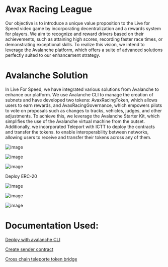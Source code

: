 # Avax Racing League

Our objective is to introduce a unique value proposition to the Live for Speed video game by incorporating decentralization and a rewards system for players. We aim to recognize and reward drivers based on their achievements, such as attaining high scores, recording faster race times, or demonstrating exceptional skills. To realize this vision, we intend to leverage the Avalanche platform, which offers a suite of advanced solutions perfectly suited to our enhancement strategy.



# Avalanche Solution

In Live For Speed, we have integrated various solutions from Avalanche to enhance our platform. We use Avalanche CLI to manage the creation of subnets and have developed two tokens: AvaxRacingToken, which allows users to earn rewards, and AvaxRacingGovernance, which empowers pilots to vote on proposals such as changes to tracks, vehicles, judges, and other adjustments. To achieve this, we leverage the Avalanche Starter Kit, which simplifies the use of the Avalanche virtual machine from the outset. Additionally, we incorporated Teleport with ICTT to deploy the contracts and transfer the tokens. to enable interoperability between networks, allowing users to receive and transfer their tokens across any of them.


![image](https://github.com/user-attachments/assets/aa359966-1aff-4a50-ae95-cdf3bfbabc75)

![image](https://github.com/user-attachments/assets/7a597a7e-710a-403d-8213-d69499875f55)

![image](https://github.com/user-attachments/assets/a11d9dea-3501-4313-b066-bcaa3293f201)

Deploy ERC-20

![image](https://github.com/user-attachments/assets/05e85907-291e-44a4-a59b-4e6206da4ad9)

![image](https://github.com/user-attachments/assets/2c9a560d-2026-4bfc-baa3-1fd173becf88)

![image](https://github.com/user-attachments/assets/c4ab667e-76ed-4b0c-8932-e5c65858a7a3)

# Documentation Used: 

[Deploy with avalanche CLI](https://academy.avax.network/course/interchain-token-transfer/06-erc-20-to-erc-20-bridge/06-deploy-with-avalanche-cli)

[Create sender contract](https://academy.avax.network/course/interchain-messaging/04-icm-basics/04-create-sender-contract)

[Cross chain teleporte token bridge](https://docs.avax.network/tooling/cross-chain/teleporter-token-bridge)

